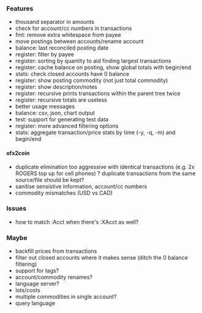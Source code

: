 ### Features

* thousand separator in amounts
* check for account/cc numbers in transactions
* fmt: remove extra whitespace from payee
* move postings between accounts/rename account
* balance: last reconciled posting date
* register: filter by payee
* register: sorting by quantity to aid finding largest transactions
* register: cache balance on posting, show global totals with begin/end
* stats: check closed accounts have 0 balance
* register: show posting commodity (not just total commodity)
* register: show description/notes
* register: recursive prints transactions within the parent tree twice
* register: recursive totals are useless
* better usage messages
* balance: csv, json, chart output
* test: support for generating test data
* register: more advanced filtering options
* stats: aggregate transaction/price stats by time (-y, -q, -m) and begin/end

#### ofx2coin

* duplicate elimination too aggressive with identical transactions (e.g. 2x ROGERS top up for cell phones)
  ? duplicate transactions from the same source/file should be kept?
* sanitise sensistive information, account/cc numbers
* commodity mismatches (USD vs CAD)

### Issues

* how to match :Acct when there's :XAcct as well?

### Maybe

* backfill prices from transactions
* filter out closed accounts where it makes sense (ditch the 0 balance filtering)
* support for tags?
* account/commodity renames?
* language server?
* lots/costs
* multiple commodities in single account?
* query language